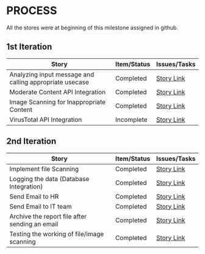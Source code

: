 # PROCESS

All the stores were at beginning of this milestone assigned in github.

## <a name="1st Iteration"></a> 1st Iteration

| Story   | Item/Status   |  Issues/Tasks
| ------------- | ------------  |  ------------
|  Analyzing input message and calling appropriate usecase  | Completed | [Story Link](https://github.ncsu.edu/csc510-fall2019/CSC510-8/projects/1#card-14644)
|  Moderate Content API Integration   | Completed | [Story Link](https://github.ncsu.edu/csc510-fall2019/CSC510-8/projects/1#card-14630)
|  Image Scanning for Inappropriate Content    | Completed | [Story Link](https://github.ncsu.edu/csc510-fall2019/CSC510-8/projects/1#card-14355)
|  VirusTotal API Integration    | Incomplete | [Story Link](https://github.ncsu.edu/csc510-fall2019/CSC510-8/projects/1#card-14327)


## <a name="2nd Iteration"></a> 2nd Iteration

| Story   | Item/Status   |  Issues/Tasks
| ------------- | ------------  |  ------------
|  Implement file Scanning  | Completed | [Story Link](https://github.ncsu.edu/csc510-fall2019/CSC510-8/projects/1#card-14351)
|  Logging the data (Database Integration)   | Completed | [Story Link](https://github.ncsu.edu/csc510-fall2019/CSC510-8/projects/1#card-14633)
|  Send Email to HR   | Completed | [Story Link](https://github.ncsu.edu/csc510-fall2019/CSC510-8/projects/1#card-14640)
|  Send Email to IT team   | Completed | [Story Link](https://github.ncsu.edu/csc510-fall2019/CSC510-8/projects/1#card-14643)
|  Archive the report file after sending an email   | Completed | [Story Link](https://github.ncsu.edu/csc510-fall2019/CSC510-8/projects/1#card-14637)
|  Testing the working of file/image scanning   | Completed | [Story Link](https://github.ncsu.edu/csc510-fall2019/CSC510-8/projects/1#card-14646)
